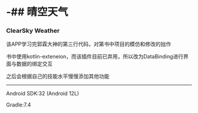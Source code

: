 # -## 晴空天气
### ClearSky Weather

该APP学习完郭霖大神的第三行代码，对第书中项目的模仿和修改的拙作

书中使用kotlin-exteneion，而该插件目前已弃用，所以改为DataBinding进行界面与数据的绑定交互

之后会根据自己的技能水平慢慢添加其他功能

---

Android SDK:32 (Android 12L)

Gradle:7.4